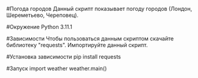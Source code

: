 #Погода городов
Данный скрипт показывает погоду городов (Лондон, Шереметьево, Череповец).

#Окружение
Python 3.11.1

#Зависимости
Чтобы пользоваться данным скриптом скачайте библиотеку "requests".
Импортируйте данный скрипт.

#Установка зависимости
pip install requests

#Запуск
import weather
weather.main()